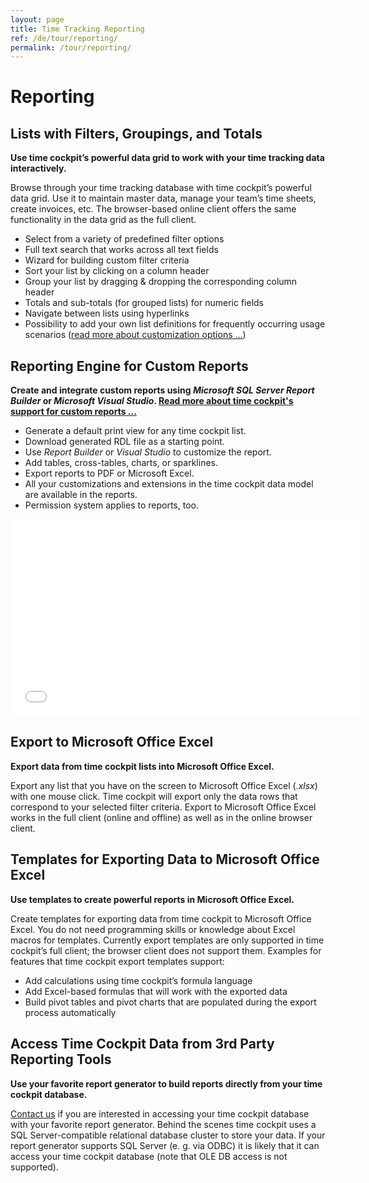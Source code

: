 ```yaml
---
layout: page
title: Time Tracking Reporting
ref: /de/tour/reporting/
permalink: /tour/reporting/
---
```


<h1>Reporting
		</h1><div class="tour">
  <div class="row">
    <div class="col-sm-12 col-md-6">
      <h2>Lists with Filters, Groupings, and Totals
				</h2>
      <p>
        <strong>Use time cockpit’s powerful data grid to work with your time tracking data interactively.</strong>
      </p>
      <p>Browse through your time tracking database with time cockpit’s powerful data grid. Use it to maintain master data, manage your team’s time sheets, create invoices, etc. The browser-based online client offers the same functionality in the data grid as the full client.
				</p>
      <ul class="checkList">
        <li>Select from a variety of predefined filter options
					</li>
        <li>Full text search that works across all text fields
					</li>
        <li>Wizard for building custom filter criteria
					</li>
        <li>Sort your list by clicking on a column header
					</li>
        <li>Group your list by dragging &amp; dropping the corresponding column header
					</li>
        <li>Totals and sub-totals (for grouped lists) for numeric fields
					</li>
        <li>Navigate between lists using hyperlinks
					</li>
        <li>Possibility to add your own list definitions for frequently occurring usage scenarios (<a href="{{site.baseurl}}/tour/extensibility/">read more about customization options ...</a>)
					</li>
      </ul>
    </div>
    <div class="col-sm-12 col-md-6">
      <function name="Composite.Media.ImageGallery.Slimbox2">
        <param name="MediaImage" value="MediaArchive:b10957d9-c38f-41eb-ab98-729a7e974f33" />
        <param name="GroupName" value=" page" />
      </function>
    </div>
  </div>
  <div class="row">
    <div class="col-sm-12 col-md-6">
      <h2>Reporting Engine for Custom Reports
				</h2>
      <p>
        <strong>Create and integrate custom reports using <em>Microsoft SQL Server Report Builder</em> or <em>Microsoft Visual Studio</em>. <a href="http://www.timecockpit.com/blog/2014/02/27/Building-Custom-Reports-in-Time-Cockpit">Read more about time cockpit's support for custom reports ...</a></strong>
      </p>
      <ul class="checkList">
        <li>Generate a default print view for any time cockpit list.
					</li>
        <li>Download generated RDL file as a starting point.
					</li>
        <li>Use <em>Report Builder</em> or <em>Visual Studio</em> to customize the report.
					</li>
        <li>Add tables, cross-tables, charts, or sparklines.
					</li>
        <li>Export reports to PDF or Microsoft Excel.
					</li>
        <li>All your customizations and extensions in the time cockpit data model are available in the reports.
					</li>
        <li>Permission system applies to reports, too.
					</li>
      </ul>
    </div>
    <div class="col-sm-12 col-md-6">
      <div class="videoWrapper">
        <iframe width="560" height="315" src="//www.youtube.com/embed/pn_--H-oAm8?rel=0" frameborder="0" allowfullscreen="allowfullscreen"></iframe>
      </div>
    </div>
  </div>
  <div class="row">
    <div class="col-sm-12 col-md-6">
      <h2>Export to Microsoft Office Excel
				</h2>
      <p>
        <strong>Export data from time cockpit lists into Microsoft Office Excel.</strong>
      </p>
      <p>Export any list that you have on the screen to Microsoft Office Excel (<em>.xlsx</em>) with one mouse click. Time cockpit will export only the data rows that correspond to your selected filter criteria. Export to Microsoft Office Excel works in the full client (online and offline) as well as in the online browser client.
				</p>
    </div>
    <div class="col-sm-12 col-md-6">
      <function name="Composite.Media.ImageGallery.Slimbox2">
        <param name="MediaImage" value="MediaArchive:ff023c71-1e2f-471f-936f-11faf7677729" />
        <param name="GroupName" value=" page" />
      </function>
    </div>
  </div>
  <div class="row">
    <div class="col-sm-12 col-md-6">
      <h2>Templates for Exporting Data to Microsoft Office Excel
				</h2>
      <p class="Subheader">
        <span lang="EN-US">
          <strong>Use templates to create powerful reports in Microsoft Office Excel.</strong>
        </span>
      </p>
      <p>Create templates for exporting data from time cockpit to Microsoft Office Excel. You do not need programming skills or knowledge about Excel macros for templates. Currently export templates are only supported in time cockpit’s full client; the browser client does not support them. Examples for features that time cockpit export templates support:
				</p>
      <ul class="checkList">
        <li class="Checklist">Add calculations using time cockpit’s formula language
					</li>
        <li class="Checklist">Add Excel-based formulas that will work with the exported data
					</li>
        <li class="Checklist">Build pivot tables and pivot charts that are populated during the export process automatically
					</li>
      </ul>
    </div>
    <div class="col-sm-12 col-md-6">
      <function name="Composite.Media.ImageGallery.Slimbox2">
        <param name="MediaImage" value="MediaArchive:25014f19-5f95-4565-89ec-4f211b1d8ed0" />
        <param name="GroupName" value=" page" />
      </function>
    </div>
  </div>
  <div class="row">
    <div class="col-sm-12 col-md-6">
      <h2>Access Time Cockpit Data from 3rd Party Reporting Tools
				</h2>
      <p class="Subheader">
        <span lang="EN-US">
          <strong>Use your favorite report generator to build reports directly from your time cockpit database.</strong>
        </span>
      </p>
      <p>
        <a href="{{site.baseurl}}/help-support/contact-us/">Contact us</a> if you are interested in accessing your time cockpit database with your favorite report generator. Behind the scenes time cockpit uses a SQL Server-compatible relational database cluster to store your data. If your report generator supports SQL Server (e. g. via ODBC) it is likely that it can access your time cockpit database (note that OLE DB access is not supported).
				</p>
    </div>
    <div class="col-sm-12 col-md-6">
      <function name="Composite.Media.ImageGallery.Slimbox2">
        <param name="MediaImage" value="MediaArchive:c9cb45e4-0f98-4e06-8116-40bf92c6d040" />
        <param name="GroupName" value=" page" />
      </function>
    </div>
  </div>
</div>